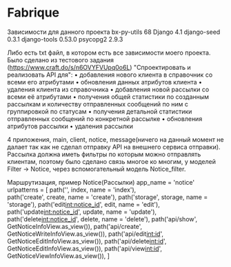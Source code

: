 # Fabrique
Зависимости для данного проекта
bx-py-utils     68
Django          4.1
django-seed     0.3.1
django-tools    0.53.0
psycopg2        2.9.3

Либо есть txt файл, в котором есть все зависимости моего проекта.
Было сделано из тестового задания (https://www.craft.do/s/n6OVYFVUpq0o6L) "Спроектировать и реализовать API для":
•
добавления нового клиента в справочник со всеми его атрибутами
•
обновления данных атрибутов клиента
•
удаления клиента из справочника
•
добавления новой рассылки со всеми её атрибутами
•
получения общей статистики по созданным рассылкам и количеству отправленных сообщений по ним с группировкой по статусам
•
получения детальной статистики отправленных сообщений по конкретной рассылке
•
обновления атрибутов рассылки
•
удаления рассылки

4 приложения, main, client, notice, message(ничего на данный момент не далает так как не сделал отправку API на внешнего сервиса отправки).
Рассылка должна иметь фильтры по которым можно отправлять клиентам, поэтому было сделано связь многое ко многим, у моделей Filter -> Notice, через вспомогательный модель Notice_filter.

Маршрутизация, пример Notice(Рассылки)
app_name = 'notice'
urlpatterns = [
    path('', index, name = 'index'),  
    path('create', create, name = 'create'),
    path('storage', storage, name = 'storage'),
    path('edit<int:notice_id>', edit, name = 'edit'),
    path('update<int:notice_id>', update, name = 'update'),
    path('delete<int:notice_id>', delete, name = 'delete'),
    path('api/show', GetNoticeInfoView.as_view()),
    path('api/create', GetNoticeWriteInfoView.as_view()),
    path('api/edit<int:id>', GetNoticeEditInfoView.as_view()),
    path('api/delete<int:id>', GetNoticeEditInfoView.as_view()),
    path('api/view<int:id>', GetNoticeViewInfoView.as_view()),
]
